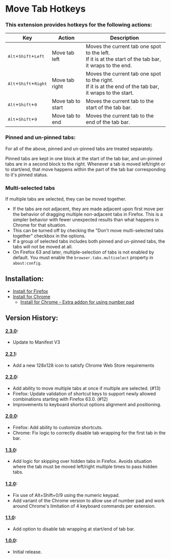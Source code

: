 # Move Tab Hotkeys

### This extension provides hotkeys for the following actions:

|Key|Action|Description|
|---|------|-----------|
|<kbd>Alt</kbd>+<kbd>Shift</kbd>+<kbd>Left</kbd>|Move tab left|Moves the current tab one spot to the left.<br/>If it is at the start of the tab bar, it wraps to the end.|
|<kbd>Alt</kbd>+<kbd>Shift</kbd>+<kbd>Right</kbd>|Move tab right|Moves the current tab one spot to the right.<br/>If it is at the end of the tab bar, it wraps to the start.|
|<kbd>Alt</kbd>+<kbd>Shift</kbd>+<kbd>0</kbd>|Move tab to start|Moves the current tab to the start of the tab bar.|
|<kbd>Alt</kbd>+<kbd>Shift</kbd>+<kbd>9</kbd>|Move tab to end|Moves the current tab to the end of the tab bar.|

### Pinned and un-pinned tabs:
For all of the above, pinned and un-pinned tabs are treated separately.

Pinned tabs are kept in one block at the start of the tab bar, and un-pinned tabs are in a second block to the right. Whenever a tab is moved left/right or to start/end, that move happens within the part of the tab bar corresponding to it's pinned status.

### Multi-selected tabs
If multiple tabs are selected, they can be moved together.
* If the tabs are not adjacent, they are made adjacent upon first move per the behavior of dragging
  multiple non-adjacent tabs in Firefox. This is a simpler behavior with fewer unexpected results
  than what happens in Chrome for that situation.
* This can be turned off by checking the "Don't move multi-selected tabs together" checkbox in the
  options.
* If a group of selected tabs includes both pinned and un-pinned tabs, the tabs will not be moved at
  all.
* On Firefox 63 and later, multiple-selection of tabs is not enabled by default. You must enable the
  `browser.tabs.multiselect` property in `about:config`.

## Installation:
* [Install for Firefox](https://addons.mozilla.org/en-US/firefox/addon/move-tab-hotkeys/)
* [Install for Chrome](https://chrome.google.com/webstore/detail/move-tab-hotkeys/paafmjjgeiociknojggclhkbkaffjgoe)
    * [Install for Chrome - Extra addon for using number pad](https://chrome.google.com/webstore/detail/omhajbebapbleblliebjpmddcmalofgp)

## Version History:

#### [2.3.0](https://github.com/jmmerz/move-tab-hotkeys/releases/tag/v2.3.0):
* Update to Manifest V3

#### [2.2.1](https://github.com/jmmerz/move-tab-hotkeys/releases/tag/v2.2.1):
* Add a new 128x128 icon to satisfy Chrome Web Store requirements

#### [2.2.0](https://github.com/jmmerz/move-tab-hotkeys/releases/tag/v2.2.0):
* Add ability to move multiple tabs at once if multiple are selected. (#13)
* Firefox: Update validation of shortcut keys to support newly allowed combinations starting with
  Firefox 63.0. (#12)
* Improvements to keyboard shortcut options alignment and positioning.

#### [2.0.0](https://github.com/jmmerz/move-tab-hotkeys/releases/tag/v2.0.0):
* Firefox: Add ability to customize shortcuts.
* Chrome: Fix logic to correctly disable tab wrapping for the first tab in the bar.

#### [1.3.0](https://github.com/jmmerz/move-tab-hotkeys/releases/tag/v1.3.0):
* Add logic for skipping over hidden tabs in Firefox. Avoids situation where the tab must be moved left/right multiple times to pass hidden tabs.

#### [1.2.0](https://github.com/jmmerz/move-tab-hotkeys/releases/tag/v1.2.0):
* Fix use of Alt+Shift+0/9 using the numeric keypad.
* Add variant of the Chrome version to allow use of number pad and work around Chrome's limitation of 4 keyboard commands per extension.

#### [1.1.0](https://github.com/jmmerz/move-tab-hotkeys/releases/tag/v1.1.0):
* Add option to disable tab wrapping at start/end of tab bar.

#### [1.0.0](https://github.com/jmmerz/move-tab-hotkeys/releases/tag/v1.0.0):
* Initial release.


